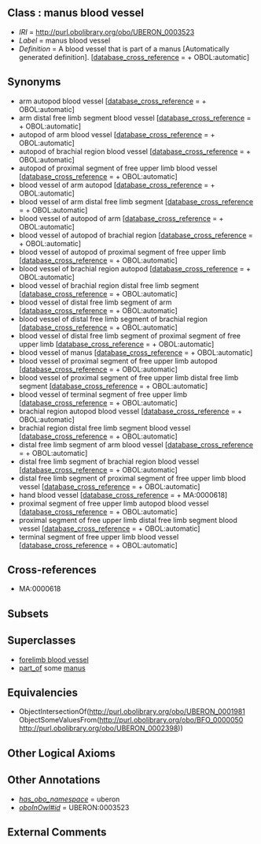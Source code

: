 
## Class : manus blood vessel

 * *IRI* = http://purl.obolibrary.org/obo/UBERON_0003523
 * *Label* = manus blood vessel
 * *Definition* = A blood vessel that is part of a manus [Automatically generated definition]. [[database_cross_reference](../../ef/oboInOwl#hasDbXref.md) =  + OBOL:automatic]

## Synonyms

 * arm autopod blood vessel [[database_cross_reference](../../ef/oboInOwl#hasDbXref.md) =  + OBOL:automatic]
 * arm distal free limb segment blood vessel [[database_cross_reference](../../ef/oboInOwl#hasDbXref.md) =  + OBOL:automatic]
 * autopod of arm blood vessel [[database_cross_reference](../../ef/oboInOwl#hasDbXref.md) =  + OBOL:automatic]
 * autopod of brachial region blood vessel [[database_cross_reference](../../ef/oboInOwl#hasDbXref.md) =  + OBOL:automatic]
 * autopod of proximal segment of free upper limb blood vessel [[database_cross_reference](../../ef/oboInOwl#hasDbXref.md) =  + OBOL:automatic]
 * blood vessel of arm autopod [[database_cross_reference](../../ef/oboInOwl#hasDbXref.md) =  + OBOL:automatic]
 * blood vessel of arm distal free limb segment [[database_cross_reference](../../ef/oboInOwl#hasDbXref.md) =  + OBOL:automatic]
 * blood vessel of autopod of arm [[database_cross_reference](../../ef/oboInOwl#hasDbXref.md) =  + OBOL:automatic]
 * blood vessel of autopod of brachial region [[database_cross_reference](../../ef/oboInOwl#hasDbXref.md) =  + OBOL:automatic]
 * blood vessel of autopod of proximal segment of free upper limb [[database_cross_reference](../../ef/oboInOwl#hasDbXref.md) =  + OBOL:automatic]
 * blood vessel of brachial region autopod [[database_cross_reference](../../ef/oboInOwl#hasDbXref.md) =  + OBOL:automatic]
 * blood vessel of brachial region distal free limb segment [[database_cross_reference](../../ef/oboInOwl#hasDbXref.md) =  + OBOL:automatic]
 * blood vessel of distal free limb segment of arm [[database_cross_reference](../../ef/oboInOwl#hasDbXref.md) =  + OBOL:automatic]
 * blood vessel of distal free limb segment of brachial region [[database_cross_reference](../../ef/oboInOwl#hasDbXref.md) =  + OBOL:automatic]
 * blood vessel of distal free limb segment of proximal segment of free upper limb [[database_cross_reference](../../ef/oboInOwl#hasDbXref.md) =  + OBOL:automatic]
 * blood vessel of manus [[database_cross_reference](../../ef/oboInOwl#hasDbXref.md) =  + OBOL:automatic]
 * blood vessel of proximal segment of free upper limb autopod [[database_cross_reference](../../ef/oboInOwl#hasDbXref.md) =  + OBOL:automatic]
 * blood vessel of proximal segment of free upper limb distal free limb segment [[database_cross_reference](../../ef/oboInOwl#hasDbXref.md) =  + OBOL:automatic]
 * blood vessel of terminal segment of free upper limb [[database_cross_reference](../../ef/oboInOwl#hasDbXref.md) =  + OBOL:automatic]
 * brachial region autopod blood vessel [[database_cross_reference](../../ef/oboInOwl#hasDbXref.md) =  + OBOL:automatic]
 * brachial region distal free limb segment blood vessel [[database_cross_reference](../../ef/oboInOwl#hasDbXref.md) =  + OBOL:automatic]
 * distal free limb segment of arm blood vessel [[database_cross_reference](../../ef/oboInOwl#hasDbXref.md) =  + OBOL:automatic]
 * distal free limb segment of brachial region blood vessel [[database_cross_reference](../../ef/oboInOwl#hasDbXref.md) =  + OBOL:automatic]
 * distal free limb segment of proximal segment of free upper limb blood vessel [[database_cross_reference](../../ef/oboInOwl#hasDbXref.md) =  + OBOL:automatic]
 * hand blood vessel [[database_cross_reference](../../ef/oboInOwl#hasDbXref.md) =  + MA:0000618]
 * proximal segment of free upper limb autopod blood vessel [[database_cross_reference](../../ef/oboInOwl#hasDbXref.md) =  + OBOL:automatic]
 * proximal segment of free upper limb distal free limb segment blood vessel [[database_cross_reference](../../ef/oboInOwl#hasDbXref.md) =  + OBOL:automatic]
 * terminal segment of free upper limb blood vessel [[database_cross_reference](../../ef/oboInOwl#hasDbXref.md) =  + OBOL:automatic]

## Cross-references

 * MA:0000618

## Subsets


## Superclasses

 * [forelimb blood vessel](../../UBERON/15/UBERON_0003515.md)
 * [part_of](../../BFO/50/BFO_0000050.md) some [manus](../../UBERON/98/UBERON_0002398.md)

## Equivalencies

 * ObjectIntersectionOf(<http://purl.obolibrary.org/obo/UBERON_0001981> ObjectSomeValuesFrom(<http://purl.obolibrary.org/obo/BFO_0000050> <http://purl.obolibrary.org/obo/UBERON_0002398>))

## Other Logical Axioms


## Other Annotations

 * *[has_obo_namespace](../../ce/oboInOwl#hasOBONamespace.md)* = uberon
 * *[oboInOwl#id](../../id/oboInOwl#id.md)* = UBERON:0003523

## External Comments

